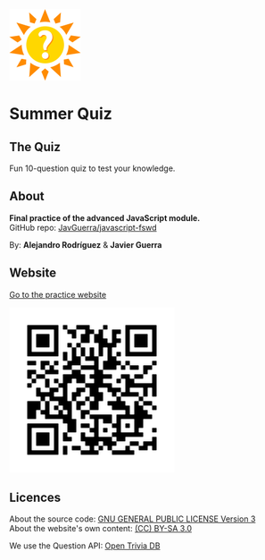 <img src="assets/img/logo.svg" alt="Logo" width="128" height="128" />

# Summer Quiz

## The Quiz

Fun 10-question quiz to test your knowledge.

## About

__Final practice of the advanced JavaScript module.__  
GitHub repo: [JavGuerra/javascript-fswd](https://javguerra.github.io/javascript-fswd/)  

By:  __Alejandro Rodríguez__ & __Javier Guerra__ 

## Website

[Go to the practice website](https://javguerra.github.io/javascript-fswd/)

![QR code](assets/img/qrcode.svg)

## Licences

About the source code: [GNU GENERAL PUBLIC LICENSE Version 3](LICENSE)  
About the website's own content: [(CC) BY-SA 3.0](https://creativecommons.org/licenses/by-sa/3.0/es/)

We use the Question API: [Open Trivia DB](https://opentdb.com/)
